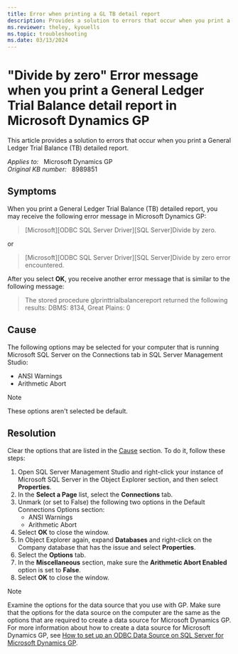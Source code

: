 ```yaml
---
title: Error when printing a GL TB detail report
description: Provides a solution to errors that occur when you print a General Ledger Trial Balance (TB) detailed report.
ms.reviewer: theley, kyouells
ms.topic: troubleshooting
ms.date: 03/13/2024
---
```

# "Divide by zero" Error message when you print a General Ledger Trial Balance detail report in Microsoft Dynamics GP

This article provides a solution to errors that occur when you print a General Ledger Trial Balance (TB) detailed report.

_Applies to:_ &nbsp; Microsoft Dynamics GP  
_Original KB number:_ &nbsp; 8989851

## Symptoms

When you print a General Ledger Trial Balance (TB) detailed report, you may receive the following error message in Microsoft Dynamics GP:

> [Microsoft][ODBC SQL Server Driver][SQL Server]Divide by zero.

or

> [Microsoft][ODBC SQL Server Driver][SQL Server]Divide by zero error encountered.

After you select **OK**, you receive another error message that is similar to the following message:

> The stored procedure glprinttrialbalancereport returned the following results: DBMS: 8134, Great Plains: 0

## Cause

The following options may be selected for your computer that is running Microsoft SQL Server on the Connections tab in SQL Server Management Studio:

- ANSI Warnings
- Arithmetic Abort

> [!NOTE]
> These options aren't selected be default.

## Resolution

Clear the options that are listed in the [Cause](#cause) section. To do it, follow these steps:

1. Open SQL Server Management Studio and right-click your instance of Microsoft SQL Server in the Object Explorer section, and then select **Properties**.  
2. In the **Select a Page** list, select the **Connections** tab.  
3. Unmark (or set to False) the following two options in the Default Connections Options section:
    - ANSI Warnings
    - Arithmetic Abort
4. Select **OK** to close the window.  
5. In Object Explorer again, expand **Databases** and right-click on the Company database that has the issue and select **Properties**.  
6. Select the **Options** tab.  
7. In the **Miscellaneous** section, make sure the **Arithmetic Abort Enabled** option is set to **False**.  
8. Select **OK** to close the window.  

> [!NOTE]
> Examine the options for the data source that you use with GP. Make sure that the options for the data source on the computer are the same as the options that are required to create a data source for Microsoft Dynamics GP. For more information about how to create a data source for Microsoft Dynamics GP, see [How to set up an ODBC Data Source on SQL Server for Microsoft Dynamics GP](https://support.microsoft.com/help/870416).
